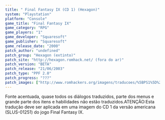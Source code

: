 ```yaml
---
title: " Final Fantasy IX (CD 1) (Hexagon)"
system: "Playstation"
platform: "Console"
game_title: "Final Fantasy IX"
game_category: "RPG"
game_players: "1"
game_developer: "Squaresoft"
game_publisher: "Squaresoft"
game_release_date: "2000"
patch_author: "undefined"
patch_group: "Hexagon (extinto)"
patch_site: "http://hexagon.romhack.net/ (fora do ar)"
patch_version: "BETA"
patch_release: "21/06/2003"
patch_type: "PPF 2.0"
patch_progress: "???"
patch_images: ["http://www.romhackers.org/imagens/traducoes/%5BPS1%5D%20Final%20Fantasy%20IX%20-%20CD1%20Hexagon%20e%20os%204%20CDs%20Central%20de%20Tradu%C3%A7%C3%B5es%20-%201.jpg","http://www.romhackers.org/imagens/traducoes/%5BPS1%5D%20Final%20Fantasy%20IX%20-%20CD1%20-%20Hexagon%20-%202.jpg","http://www.romhackers.org/imagens/traducoes/%5BPS1%5D%20Final%20Fantasy%20IX%20-%20CD1%20-%20Hexagon%20-%203.png"]
---
```

Fonte acentuada, quase todos os diálogos traduzidos, parte dos menus e grande parte dos itens e habilidades não estão traduzidos.ATENÇÃO:Esta tradução deve ser aplicada em uma imagem do CD 1 da versão americana (SLUS-01251) do jogo Final Fantasy IX.